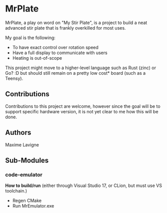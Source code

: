 # MrPlate

MrPlate, a play on word on "My Stir Plate", is a project to build a neat advanced stir plate that is frankly overkilled for most uses.

My goal is the following:
  * To have exact control over rotation speed
  * Have a full display to communicate with users
  * Heating is out-of-scope

This project might move to a higher-level language such as Rust (zinc) or Go? :D but should still remain on a pretty low cost* board (such as a Teensy).

## Contributions

Contributions to this project are welcome, however since the goal will be to support specific hardware version, it is not yet clear to me how this will be done.

## Authors

Maxime Lavigne <malavv>

## Sub-Modules

### code-emulator

**How to build/run**
(either through Visual Studio 17, or CLion, but must use VS toolchain.)
* Regen CMake
* Run MrEmulator.exe